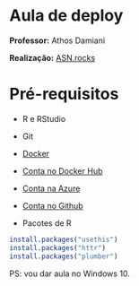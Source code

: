 
<!-- README.md is generated from README.Rmd. Please edit that file -->

# Aula de deploy

**Professor:** Athos Damiani

**Realização:** [ASN.rocks](https://asn.rocks/)

# Pré-requisitos

-   R e RStudio

-   Git

-   [Docker](https://www.docker.com/products/docker-desktop)

-   [Conta no Docker Hub](https://www.docker.com/products/docker-hub)

-   [Conta na Azure](https://portal.azure.com/#home)

-   [Conta no Github](https://github.com/)

-   Pacotes de R

``` r
install.packages("usethis")
install.packages("httr")
install.packages("plumber")
```

PS: vou dar aula no Windows 10.
